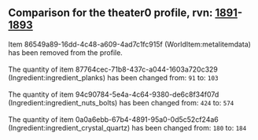 ## Comparison for the theater0 profile, rvn: [1891](https://github.com/PRO100KatYT/FortniteProfileRevisions/tree/main/profiles/theater0/1891%20theater0.json)-[1893](https://github.com/PRO100KatYT/FortniteProfileRevisions/tree/main/profiles/theater0/1893%20theater0.json)

Item 86549a89-16dd-4c48-a609-4ad7c1fc915f (WorldItem:metalitemdata) has been removed from the profile.
<br><br>
The quantity of item 87764cec-71b8-437c-a044-1603a720c329 (Ingredient:ingredient_planks) has been changed from: `91` to: `103`
<br><br>
The quantity of item 94c90784-5e4a-4c64-9380-de6c8f34f07d (Ingredient:ingredient_nuts_bolts) has been changed from: `424` to: `574`
<br><br>
The quantity of item 0a0a6ebb-67b4-4891-95a0-0d5c52cf24a6 (Ingredient:ingredient_crystal_quartz) has been changed from: `180` to: `184`
<br><br>
